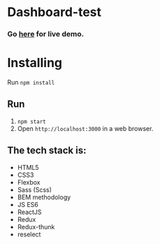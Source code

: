 # Dashboard-test

### Go **[here](https://frosty-brahmagupta-c6cd21.netlify.app/)** for live demo.

# Installing

Run `npm install`

## Run

1. `npm start`
2. Open `http://localhost:3000` in a web browser.

## The tech stack is:
+ HTML5
+ CSS3
+ Flexbox
+ Sass (Scss)
+ BEM methodology
+ JS ES6
+ ReactJS
+ Redux
+ Redux-thunk
+ reselect
